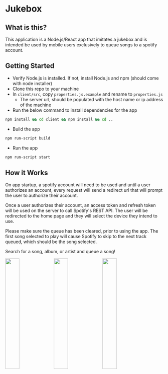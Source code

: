 # Jukebox

## What is this?
This application is a Node.js/React app that imitates a jukebox and is intended be used by mobile users exclusively to queue songs to a spotify account.

## Getting Started
- Verify Node.js is installed.  If not, install Node.js and npm (should come with node installer)
- Clone this repo to your machine
- In `client/src`, copy `properties.js.example` and rename to `properties.js`
    - The server url, should be populated with the host name or ip address of the machine
- Run the below command to install dependencies for the app
```bash
npm install && cd client && npm install && cd ..
```
- Build the app
```bash
npm run-script build
```
- Run the app
```bash
npm run-script start
```

## How it Works
On app startup, a spotify account will need to be used and until a user authorizes an account, every request will send a redirect url that will prompt the user to authorize their account.

Once a user authorizes their account, an access token and refresh token will be used on the server to call Spotify's REST API. The user will be redirected to the home page and they will select the device they intend to use.

Please make sure the queue has been cleared, prior to using the app. The first song selected to play will cause Spotify to skip to the next track queued, which should be the song selected.

Search for a song, album, or artist and queue a song!

<img src="https://user-images.githubusercontent.com/16214116/140803971-7bd0200e-1358-427f-80c1-783412ec416a.png" width="30%"></img> <img src="https://user-images.githubusercontent.com/16214116/140803950-d18079c6-774e-4bc4-a774-9a0f69a444e4.png" width="30%"></img> <img src="https://user-images.githubusercontent.com/16214116/140803954-ad0fcd94-dd1b-4566-9988-9a54bad96d7a.png" width="30%"></img> 
